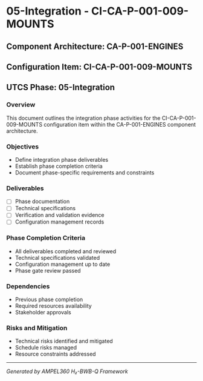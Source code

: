 # 05-Integration - CI-CA-P-001-009-MOUNTS

## Component Architecture: CA-P-001-ENGINES
## Configuration Item: CI-CA-P-001-009-MOUNTS
## UTCS Phase: 05-Integration

### Overview
This document outlines the integration phase activities for the CI-CA-P-001-009-MOUNTS configuration item within the CA-P-001-ENGINES component architecture.

### Objectives
- Define integration phase deliverables
- Establish phase completion criteria
- Document phase-specific requirements and constraints

### Deliverables
- [ ] Phase documentation
- [ ] Technical specifications
- [ ] Verification and validation evidence
- [ ] Configuration management records

### Phase Completion Criteria
- All deliverables completed and reviewed
- Technical specifications validated
- Configuration management up to date
- Phase gate review passed

### Dependencies
- Previous phase completion
- Required resources availability
- Stakeholder approvals

### Risks and Mitigation
- Technical risks identified and mitigated
- Schedule risks managed
- Resource constraints addressed

---
*Generated by AMPEL360 H₂-BWB-Q Framework*
